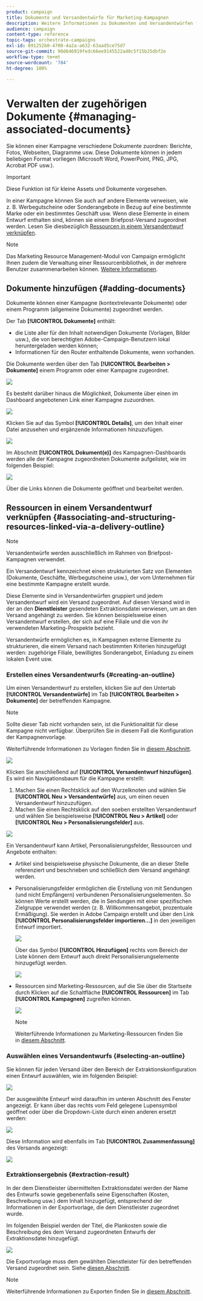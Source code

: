 ```yaml
---
product: campaign
title: Dokumente und Versandentwürfe für Marketing-Kampagnen
description: Weitere Informationen zu Dokumenten und Versandentwürfen für Marketing-Kampagnen
audience: campaign
content-type: reference
topic-tags: orchestrate-campaigns
exl-id: 891252b0-4700-4a2a-a632-63aad5ce75d7
source-git-commit: 98d646919fedc66ee9145522ad0c5f15b25dbf2e
workflow-type: tm+mt
source-wordcount: '784'
ht-degree: 100%

---
```


# Verwalten der zugehörigen Dokumente {#managing-associated-documents}

Sie können einer Kampagne verschiedene Dokumente zuordnen: Berichte, Fotos, Webseiten, Diagramme usw. Diese Dokumente können in jedem beliebigen Format vorliegen (Microsoft Word, PowerPoint, PNG, JPG, Acrobat PDF usw.).

>[!IMPORTANT]
>
>Diese Funktion ist für kleine Assets und Dokumente vorgesehen.

In einer Kampagne können Sie auch auf andere Elemente verweisen, wie z. B. Werbegutscheine oder Sonderangebote in Bezug auf eine bestimmte Marke oder ein bestimmtes Geschäft usw. Wenn diese Elemente in einem Entwurf enthalten sind, können sie einem Briefpost-Versand zugeordnet werden. Lesen Sie diesbezüglich [Ressourcen in einem Versandentwurf verknüpfen](#associating-and-structuring-resources-linked-via-a-delivery-outline).

>[!NOTE]
>
>Das Marketing Resource Management-Modul von Campaign ermöglicht Ihnen zudem die Verwaltung einer Ressourcenbibliothek, in der mehrere Benutzer zusammenarbeiten können. [Weitere Informationen](../../campaign/using/managing-marketing-resources.md).

## Dokumente hinzufügen {#adding-documents}

Dokumente können einer Kampagne (kontextrelevante Dokumente) oder einem Programm (allgemeine Dokumente) zugeordnet werden.

Der Tab **[!UICONTROL Dokumente]** enthält:

* die Liste aller für den Inhalt notwendigen Dokumente (Vorlagen, Bilder usw.), die von berechtigten Adobe-Campaign-Benutzern lokal heruntergeladen werden können;
* Informationen für den Router enthaltende Dokumente, wenn vorhanden.

Die Dokumente werden über den Tab **[!UICONTROL Bearbeiten > Dokumente]** einem Programm oder einer Kampagne zugeordnet.

![](assets/s_ncs_user_op_add_document.png)

Es besteht darüber hinaus die Möglichkeit, Dokumente über einen im Dashboard angebotenen Link einer Kampagne zuzuordnen.

![](assets/add_a_document_in_op.png)

Klicken Sie auf das Symbol **[!UICONTROL Details]**, um den Inhalt einer Datei anzusehen und ergänzende Informationen hinzuzufügen.

![](assets/s_ncs_user_op_add_document_details.png)

Im Abschnitt **[!UICONTROL Dokument(e)]** des Kampagnen-Dashboards werden alle der Kampagne zugeordneten Dokumente aufgelistet, wie im folgenden Beispiel:

![](assets/s_ncs_user_op_edit_document.png)

Über die Links können die Dokumente geöffnet und bearbeitet werden.

## Ressourcen in einem Versandentwurf verknüpfen {#associating-and-structuring-resources-linked-via-a-delivery-outline}

>[!NOTE]
>
>Versandentwürfe werden ausschließlich im Rahmen von Briefpost-Kampagnen verwendet.

Ein Versandentwurf kennzeichnet einen strukturierten Satz von Elementen (Dokumente, Geschäfte, Werbegutscheine usw.), der vom Unternehmen für eine bestimmte Kampagne erstellt wurde.

Diese Elemente sind in Versandentwürfen gruppiert und jedem Versandentwurf wird ein Versand zugeordnet. Auf diesen Versand wird in der an den **Dienstleister** gesendeten Extraktionsdatei verwiesen, um an den Versand angehängt zu werden. Sie können beispielsweise einen Versandentwurf erstellen, der sich auf eine Filiale und die von ihr verwendeten Marketing-Prospekte bezieht.

Versandentwürfe ermöglichen es, in Kampagnen externe Elemente zu strukturieren, die einem Versand nach bestimmten Kriterien hinzugefügt werden: zugehörige Filiale, bewilligtes Sonderangebot, Einladung zu einem lokalen Event usw.

### Erstellen eines Versandentwurfs {#creating-an-outline}

Um einen Versandentwurf zu erstellen, klicken Sie auf den Untertab **[!UICONTROL Versandentwürfe]** im Tab **[!UICONTROL Bearbeiten > Dokumente]** der betreffenden Kampagne.

>[!NOTE]
>
>Sollte dieser Tab nicht vorhanden sein, ist die Funktionalität für diese Kampagne nicht verfügbar. Überprüfen Sie in diesem Fall die Konfiguration der Kampagnenvorlage.
>   
>Weiterführende Informationen zu Vorlagen finden Sie in [diesem Abschnitt](../../campaign/using/marketing-campaign-templates.md#campaign-templates).

![](assets/s_ncs_user_op_composition_link.png)

Klicken Sie anschließend auf **[!UICONTROL Versandentwurf hinzufügen]**. Es wird ein Navigationsbaum für die Kampagne erstellt:

1. Machen Sie einen Rechtsklick auf den Wurzelknoten und wählen Sie **[!UICONTROL Neu > Versandentwürfe]** aus, um einen neuen Versandentwurf hinzuzufügen.
1. Machen Sie einen Rechtsklick auf den soeben erstellten Versandentwurf und wählen Sie beispielsweise **[!UICONTROL Neu > Artikel]** oder **[!UICONTROL Neu > Personalisierungsfelder]** aus.

![](assets/s_ncs_user_op_add_composition.png)

Ein Versandentwurf kann Artikel, Personalisierungsfelder, Ressourcen und Angebote enthalten:

* Artikel sind beispielsweise physische Dokumente, die an dieser Stelle referenziert und beschrieben und schließlich dem Versand angehängt werden.
* Personalisierungsfelder ermöglichen die Erstellung von mit Sendungen (und nicht Empfängern) verbundenen Personalisierungselementen. So können Werte erstellt werden, die in Sendungen mit einer spezifischen Zielgruppe verwendet werden (z. B. Willkommensangebot, prozentuale Ermäßigung). Sie werden in Adobe Campaign erstellt und über den Link **[!UICONTROL Personalisierungsfelder importieren...]** in den jeweiligen Entwurf importiert.

   ![](assets/s_ncs_user_op_add_composition_field.png)

   Über das Symbol **[!UICONTROL Hinzufügen]** rechts vom Bereich der Liste können dem Entwurf auch direkt Personalisierungselemente hinzugefügt werden.

   ![](assets/s_ncs_user_op_add_composition_field_button.png)

* Ressourcen sind Marketing-Ressourcen, auf die Sie über die Startseite durch Klicken auf die Schaltfläche **[!UICONTROL Ressourcen]** im Tab **[!UICONTROL Kampagnen]** zugreifen können.

   ![](assets/s_ncs_user_mkg_resource_ovv.png)

   >[!NOTE]
   >
   >Weiterführende Informationen zu Marketing-Ressourcen finden Sie in [diesem Abschnitt](../../campaign/using/managing-marketing-resources.md).

### Auswählen eines Versandentwurfs {#selecting-an-outline}

Sie können für jeden Versand über den Bereich der Extraktionskonfiguration einen Entwurf auswählen, wie im folgenden Beispiel:

![](assets/s_ncs_user_op_select_composition.png)

Der ausgewählte Entwurf wird daraufhin im unteren Abschnitt des Fenster angezeigt. Er kann über das rechts vom Feld gelegene Lupensymbol geöffnet oder über die Dropdown-Liste durch einen anderen ersetzt werden:

![](assets/s_ncs_user_op_select_composition_b.png)

Diese Information wird ebenfalls im Tab **[!UICONTROL Zusammenfassung]** des Versands angezeigt:

![](assets/s_ncs_user_op_select_composition_c.png)

### Extraktionsergebnis {#extraction-result}

In der dem Dienstleister übermittelten Extraktionsdatei werden der Name des Entwurfs sowie gegebenenfalls seine Eigenschaften (Kosten, Beschreibung usw.) dem Inhalt hinzugefügt, entsprechend der Informationen in der Exportvorlage, die dem Dienstleister zugeordnet wurde.

Im folgenden Beispiel werden der Titel, die Plankosten sowie die Beschreibung des dem Versand zugeordneten Entwurfs der Extraktionsdatei hinzugefügt.

![](assets/s_ncs_user_op_composition_in_export_template.png)

Die Exportvorlage muss dem gewählten Dienstleister für den betreffenden Versand zugeordnet sein. Siehe [diesen Abschnitt](../../campaign/using/providers--stocks-and-budgets.md#creating-service-providers-and-their-cost-structures).

>[!NOTE]
>
>Weiterführende Informationen zu Exporten finden Sie in [diesem Abschnitt](../../platform/using/get-started-data-import-export.md).
